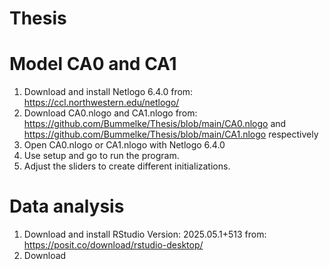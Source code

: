 # Thesis
# Model CA0 and CA1
1. Download and install Netlogo 6.4.0 from: https://ccl.northwestern.edu/netlogo/
2. Download CA0.nlogo and CA1.nlogo from: https://github.com/Bummelke/Thesis/blob/main/CA0.nlogo and https://github.com/Bummelke/Thesis/blob/main/CA1.nlogo respectively
3. Open CA0.nlogo or CA1.nlogo with Netlogo 6.4.0
4. Use setup and go to run the program.
5. Adjust the sliders to create different initializations.  

# Data analysis 
1. Download and install RStudio Version: 2025.05.1+513 from: https://posit.co/download/rstudio-desktop/
2. Download 
